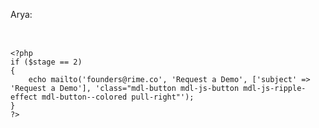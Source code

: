 
<style type="text/css">
    .demo-card-square > .mdl-card__title {
        background:
            url('{{site.baseurl}}/assets/images/intro-0'.($stage + 1).'.png') center / cover;
    }
</style>

<div class="mdl-card__supporting-text">
    <p style="min-height: 50px;">
        <!-- <?php echo $messages[ $stage ]; ?> -->
        Arya: <span id="typed-element"></span>
    </p>
</div>

<div class="mdl-card__actions mdl-card--border-">
    <a class="mdl-button mdl-js-button mdl-js-ripple-effect mdl-button--accent" href="{{site.baseurl}}/$button_link">
        <?php echo $button_text[ $stage ]; ?>
    </a>

    <?php
    if ($stage == 2)
    {
        echo mailto('founders@rime.co', 'Request a Demo', ['subject' => 'Request a Demo'], 'class="mdl-button mdl-js-button mdl-js-ripple-effect mdl-button--colored pull-right"');
    }
    ?>
</div>

<script src="{{site.baseurl}}/assets/third-party/mattboldt-typed.js-1.1.4/dist/typed.min.js"></script>
<script>
  $(function(){
      $("#typed-element").typed({
        strings: ["<?php echo $messages[ $stage ]; ?>"],
        typeSpeed:  20,
        backSpeed:  25,
        backDelay:  5000,
        loop:       true,
      });
  });
</script>